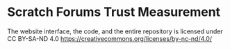 # Scratch Forums Trust Measurement
The website interface, the code, and the entire repository is licensed under CC BY-SA-ND 4.0
https://creativecommons.org/licenses/by-nc-nd/4.0/

